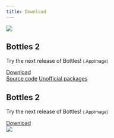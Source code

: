 ```yaml
---
title: Download
---
```


<section class="downloads">
  <!-- v2 -->
  <div class="container">
    <div class="image">
      <img class="animate__animated animate__fadeInUp" src="https://raw.githubusercontent.com/mirkobrombin/Bottles/master/screenshot-0.png" />
    </div>
    <div class="info">
      <h2 class="animate__animated animate__fadeInRight">Bottles 2</h2>
      <p>Try the next release of Bottles! <small>(.AppImage)</small></p>
      <a class="button" href="https://github.com/bottlesdevs/Bottles/releases/tag/continuous" title="Download Bottles (.AppImage)">Download</a>
      <div class="more-links">
        <a href="https://github.com/bottlesdevs/Bottles#build-with-meson-construction_worker">Source code</a>
        <a href="https://github.com/bottlesdevs/Bottles#unofficial-packages">Unofficial packages</a>
      </div>
    </div>
  </div>
  <!-- v1 -->
  <div class="container">
    <div class="info">
      <h2 class="animate__animated animate__fadeInRight">Bottles 2</h2>
      <p>Try the next release of Bottles! <small>(.AppImage)</small></p>
      <a class="button" href="https://github.com/bottlesdevs/Bottles/releases/tag/continuous-v1" title="Download Bottles v1 (.deb)">Download</a>
    </div>
    <div class="image">
      <img class="animate__animated animate__fadeInUp" src="https://raw.githubusercontent.com/bottlesdevs/Bottles/v1/data/screenshot-1.png" />
    </div>
  </div>
</section>
